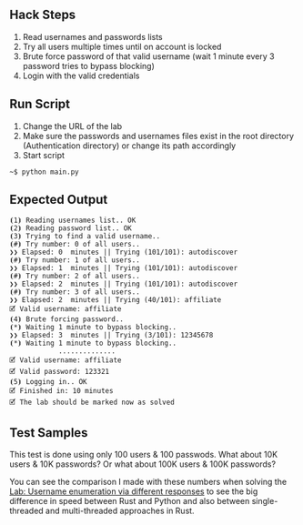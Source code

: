 ## Hack Steps

1. Read usernames and passwords lists
2. Try all users multiple times until on account is locked
3. Brute force password of that valid username (wait 1 minute every 3 password tries to bypass blocking)
4. Login with the valid credentials

## Run Script

1. Change the URL of the lab
2. Make sure the passwords and usernames files exist in the root directory (Authentication directory) or change its path accordingly
3. Start script

```
~$ python main.py
```

## Expected Output

```
⦗1⦘ Reading usernames list.. OK
⦗2⦘ Reading password list.. OK
⦗3⦘ Trying to find a valid username..
⦗#⦘ Try number: 0 of all users..
❯❯ Elapsed: 0  minutes || Trying (101/101): autodiscover
⦗#⦘ Try number: 1 of all users..
❯❯ Elapsed: 1  minutes || Trying (101/101): autodiscover
⦗#⦘ Try number: 2 of all users..
❯❯ Elapsed: 2  minutes || Trying (101/101): autodiscover
⦗#⦘ Try number: 3 of all users..
❯❯ Elapsed: 2  minutes || Trying (40/101): affiliate
🗹 Valid username: affiliate
⦗4⦘ Brute forcing password..
⦗*⦘ Waiting 1 minute to bypass blocking..
❯❯ Elapsed: 3  minutes || Trying (3/101): 12345678
⦗*⦘ Waiting 1 minute to bypass blocking..
            ..............
🗹 Valid username: affiliate
🗹 Valid password: 123321
⦗5⦘ Logging in.. OK
🗹 Finished in: 10 minutes
🗹 The lab should be marked now as solved
```

## Test Samples

This test is done using only 100 users & 100 passwods. What about 10K users & 10K passwords?
Or what about 100K users & 100K passwords?

You can see the comparison I made with these numbers when solving the [Lab: Username enumeration via different responses](https://github.com/elqal3awii/WebSecurity-Academy-with-Rust/tree/main/Authentication/Username%20enumeration%20via%20different%20responses) to see the big difference in speed between Rust and Python and also between single-threaded and multi-threaded approaches in Rust.
